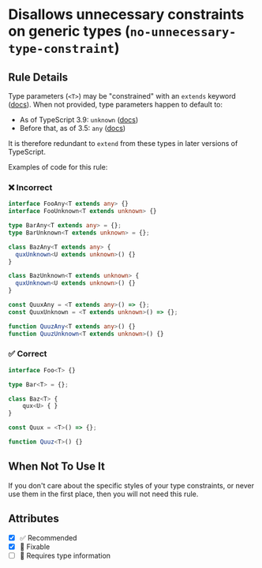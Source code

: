 # Disallows unnecessary constraints on generic types (`no-unnecessary-type-constraint`)

## Rule Details

Type parameters (`<T>`) may be "constrained" with an `extends` keyword ([docs](https://www.typescriptlang.org/docs/handbook/generics.html#generic-constraints)).
When not provided, type parameters happen to default to:

- As of TypeScript 3.9: `unknown` ([docs](https://www.typescriptlang.org/docs/handbook/release-notes/typescript-3-9.html#type-parameters-that-extend-any-no-longer-act-as-any))
- Before that, as of 3.5: `any` ([docs](https://devblogs.microsoft.com/typescript/announcing-typescript-3-5/#breaking-changes))

It is therefore redundant to `extend` from these types in later versions of TypeScript.

Examples of code for this rule:

<!--tabs-->

### ❌ Incorrect

```ts
interface FooAny<T extends any> {}
interface FooUnknown<T extends unknown> {}

type BarAny<T extends any> = {};
type BarUnknown<T extends unknown> = {};

class BazAny<T extends any> {
  quxUnknown<U extends unknown>() {}
}

class BazUnknown<T extends unknown> {
  quxUnknown<U extends unknown>() {}
}

const QuuxAny = <T extends any>() => {};
const QuuxUnknown = <T extends unknown>() => {};

function QuuzAny<T extends any>() {}
function QuuzUnknown<T extends unknown>() {}
```

### ✅ Correct

```ts
interface Foo<T> {}

type Bar<T> = {};

class Baz<T> {
    qux<U> { }
}

const Quux = <T>() => {};

function Quuz<T>() {}
```

## When Not To Use It

If you don't care about the specific styles of your type constraints, or never use them in the first place, then you will not need this rule.

## Attributes

- [x] ✅ Recommended
- [x] 🔧 Fixable
- [ ] 💭 Requires type information
